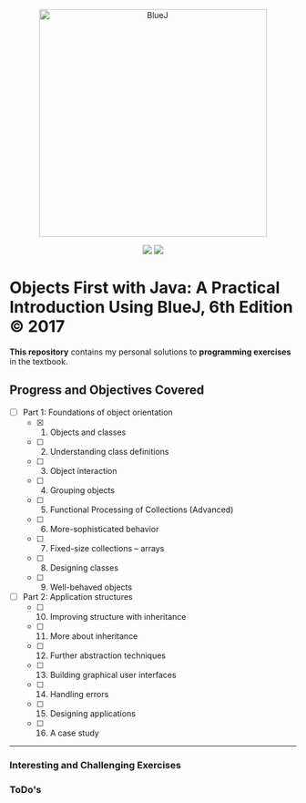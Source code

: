 <p align="center">
  <a href="https://www.amazon.com/Objects-First-Java-Practical-Introduction/dp/0134477367">
    <img src="https://www.pearsonhighered.com/assets/bigcovers/0/1/3/4/0134477367.jpg" height="400" title="Objects First with Java: A Practical Introduction Using BlueJ" alt="BlueJ">
  </a>
</p>
<p align="center">
<img src="https://img.shields.io/badge/In%20Progress-Chapter 2-blue.svg" />
  <img src="https://img.shields.io/badge/Made%20With-Java 8-green.svg" />
</p>

# Objects First with Java: A Practical Introduction Using BlueJ, 6th Edition © 2017

**This repository** contains my personal solutions to **programming exercises** in the textbook.

## Progress and Objectives Covered

- [ ] Part 1: Foundations of object orientation
  - [x] 1. Objects and classes
  - [ ] 2. Understanding class definitions
  - [ ] 3. Object interaction
  - [ ] 4. Grouping objects
  - [ ] 5. Functional Processing of Collections (Advanced)
  - [ ] 6. More-sophisticated behavior
  - [ ] 7. Fixed-size collections – arrays
  - [ ] 8. Designing classes
  - [ ] 9. Well-behaved objects
- [ ] Part 2: Application structures
  - [ ] 10. Improving structure with inheritance
  - [ ] 11. More about inheritance
  - [ ] 12. Further abstraction techniques
  - [ ] 13. Building graphical user interfaces
  - [ ] 14. Handling errors
  - [ ] 15. Designing applications
  - [ ] 16. A case study

---

### Interesting and Challenging Exercises

### ToDo's

